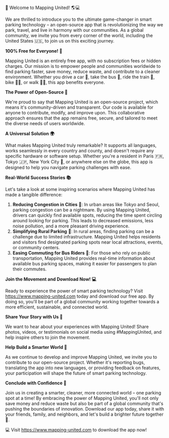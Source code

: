 🚀 Welcome to Mapping United! 🌎💻

We are thrilled to introduce you to the ultimate game-changer in smart parking technology – an open-source app that is revolutionizing the way we park, travel, and live in harmony with our communities. As a global community, we invite you from every corner of the world, including the United States 🇺🇸, to join us on this exciting journey.

**100% Free for Everyone! 🎁**

Mapping United is an entirely free app, with no subscription fees or hidden charges. Our mission is to empower people and communities worldwide to find parking faster, save money, reduce waste, and contribute to a cleaner environment. Whether you drive a car 🚗, take the bus 🚌, ride the train 🚂, bike 🚴‍♀️, or walk 🚶‍♂️, this app benefits everyone.

**The Power of Open-Source 🌈**

We're proud to say that Mapping United is an open-source project, which means it's community-driven and transparent. Our code is available for anyone to contribute, modify, and improve upon. This collaborative approach ensures that the app remains free, secure, and tailored to meet the diverse needs of users worldwide.

**A Universal Solution 🌍**

What makes Mapping United truly remarkable? It supports all languages, works seamlessly in every country and county, and doesn't require any specific hardware or software setup. Whether you're a resident in Paris 🇫🇷, Tokyo 🇯🇵, New York City 🗽️, or anywhere else on the globe, this app is designed to help you navigate parking challenges with ease.

**Real-World Success Stories 📚**

Let's take a look at some inspiring scenarios where Mapping United has made a tangible difference:

1. **Reducing Congestion in Cities** 🌆: In urban areas like Tokyo and Seoul, parking congestion can be a nightmare. By using Mapping United, drivers can quickly find available spots, reducing the time spent circling around looking for parking. This leads to decreased emissions, less noise pollution, and a more pleasant driving experience.
2. **Simplifying Rural Parking** 🌾: In rural areas, finding parking can be a challenge due to limited infrastructure. Mapping United helps residents and visitors find designated parking spots near local attractions, events, or community centers.
3. **Easing Commuting for Bus Riders** 🚌: For those who rely on public transportation, Mapping United provides real-time information about available bus parking spaces, making it easier for passengers to plan their commutes.

**Join the Movement and Download Now! 💻**

Ready to experience the power of smart parking technology? Visit https://www.mapping-united.com today and download our free app. By doing so, you'll be part of a global community working together towards a more efficient, sustainable, and connected world.

**Share Your Story with Us 📢**

We want to hear about your experiences with Mapping United! Share photos, videos, or testimonials on social media using #MappingUnited, and help inspire others to join the movement.

**Help Build a Smarter World 🌟**

As we continue to develop and improve Mapping United, we invite you to contribute to our open-source project. Whether it's reporting bugs, translating the app into new languages, or providing feedback on features, your participation will shape the future of smart parking technology.

**Conclude with Confidence 💪**

Join us in creating a smarter, cleaner, more connected world – one parking spot at a time! By embracing the power of Mapping United, you'll not only save money and reduce waste but also be part of a global community that's pushing the boundaries of innovation. Download our app today, share it with your friends, family, and neighbors, and let's build a brighter future together 🌈.

💻 Visit https://www.mapping-united.com to download the app now!